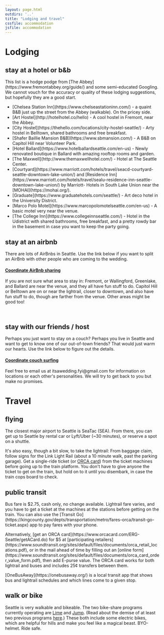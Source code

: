 ```yaml
---
layout: page.html
outdirs: '..'
title: "Lodging and travel"
cssfile: accommodation
jsfile: accommodation
---
```

<h1>Lodging</h1>
<div class='info fadeygreen'>
<h2>stay at a hotel or b&amp;b</h2>
<p>This list is a hodge podge from [The Abbey](https://www.fremontabbey.org/guide/) and some semi-educated Googling. We cannot vouch for the accuracy or quality of these lodging suggestions, but hopefully they are a good start.
<ul style='text-align:left;'>
<li>[Chelsea Station Inn](https://www.chelseastationinn.com/) - a quaint B&amp;B just up the street from the Abbey (walkable). On the pricey side.</li>
<li>[Art Hostel](http://hotelhotel.co/hello) - A cool hostel in Fremont, near the Abbey.</li>
<li>[City Hostel](https://thehello.com/locations/city-hostel-seattle/) - Arty hostel in Belltown, shared bathrooms and free breakfast.</li>
<li>[Shafer Baillie Mansion B&amp;B](https://www.sbmansion.com/) - A B&amp;B on Capitol Hill near Volunteer Park.</li>
<li>[Hotel Ballard](https://www.hotelballardseattle.com/en-us) - Newly renovated boutique in Ballard with amazing rooftop rooms and garden.</li>
<li>[The Maxwell](http://www.themaxwellhotel.com/) - Hotel at The Seattle Center.</li>
<li>[Courtyard](https://www.marriott.com/hotels/travel/seacd-courtyard-seattle-downtown-lake-union/) and [Residence Inn](https://www.marriott.com/hotels/travel/sealu-residence-inn-seattle-downtown-lake-union/) by Marriott- Hotels in South Lake Union near the [MOHAI](https://mohai.org/).</li>
<li>[Graduate](https://www.graduatehotels.com/seattle/) - Art deco hotel in the University District.</li>
<li>[Marco Polo Motel](https://www.marcopolomotelseattle.com/en-us) - A basic motel very near the venue.</li>
<li>[The College Inn](https://www.collegeinnseattle.com/) - Hotel in the Udistrict with shared bathrooms, free breakfast, and a pretty rowdy bar in the basement in case you want to keep the party going.</li>
</ul>
</p>
</div>
<div class='info fadeygreen'>
<h2>stay at an airbnb</h2>
<p>There are lots of AirBnbs in Seattle. Use the link below if you want to split an AirBnb with other people who are coming to the wedding.</p>
<h4><a href='' class='coordinate'>Coordinate AirBnb sharing</a></h4>
<p>If you are not sure what area to stay in: Fremont, or Wallingford, Greenlake, and Ballard are near the venue, and they all have fun stuff to do. Capitol Hill or Belltown are on or near the lightrail, closer to downtown, and also have fun stuff to do, though are farther from the venue. Other areas might be good too!</p>
<br>
<h2>stay with our friends / host</h2>
<p>Perhaps you just want to stay on a couch? Perhaps you live in Seattle and want to get to know one of our out-of-town friends? That would just warm our hearts. Use the link below to figure out the details.
<h4><a href='' class='coordinate'>Coordinate couch surfing</a></h4>
<p>Feel free to email us at itsawedding.fyi@gmail.com for information on locations or each other's personalities. We will try to get back to you but make no promises.</p>
</div>



<h1>Travel</h1>
<div class='info fadeygreen'>
<h2>flying</h2>
<p>The closest major airport to Seattle is SeaTac (SEA). From there, you can get up to Seattle by rental car or Lyft/Uber (~30 minutes), or reserve a spot on a shuttle.</p>
<p>It's also easy, though a bit slow, to take the lightrail: From baggage claim, follow signs for the Link Light Rail (about a 10 minute walk, past the parking garage). Get a single-ride ticket (or <a href='https://seattletransitblog.com/seattle-for-visitors/' target="_blank">ORCA card</a>) from the ticket machines before going up to the train platform. You don't have to give anyone the ticket to get on the train, but hold on to it until you disembark, in case the train cops board to check.</p>
</div>

<div class='info fadeygreen'>
<h2>public transit</h2>
<p><!--Public transit is a great way to get around Seattle! It comes with a chauffeur, a VIP lane, and sometimes entertainment.--> Bus fare is $2.75, cash only, no change available. Lightrail fare varies, and you have to get a ticket at the machines at the stations before getting on the train. You can also use the [Transit Go](https://kingcounty.gov/depts/transportation/metro/fares-orca/transit-go-ticket.aspx) app to pay fares with your phone.
<p>Alternatively, [get an ORCA card](https://www.orcacard.com/ERG-Seattle/getACard.do) for $5 at [participating retailers](https://www.soundtransit.org/sites/default/files/documents/orca_retail_locations.pdf), or in the mail ahead of time by filling out an [online form](https://www.soundtransit.org/sites/default/files/documents/orca_card_order_value_form.pdf), then add E-purse value. The ORCA card works for both lightrail and buses and includes 25&#162; transfers between them.</p>
<p>[OneBusAway](https://onebusaway.org/) is a local transit app that shows bus and lightrail schedules and which lines come to a given stop.</p>
</div>

<div class='info fadeygreen'>
<h2>walk or bike</h2>
<p>Seattle is very walkable and bikeable. The two bike-share programs currently operating are <a href='https://www.li.me/' target="_blank">Lime</a> and <a href='https://www.jump.com/cities/seattle/' target="_blank">Jump</a>. (Read about the demise of at least two previous programs <a href='https://www.geekwire.com/2018/spin-reportedly-rolling-seattle-leaving-just-one-dockless-bikeshare-service/' target="_blank">here</a>.) These both include some electric bikes, which are helpful for hills and make you feel like a magical beast. BYO-helmet. Ride safe.</p>
</div>


